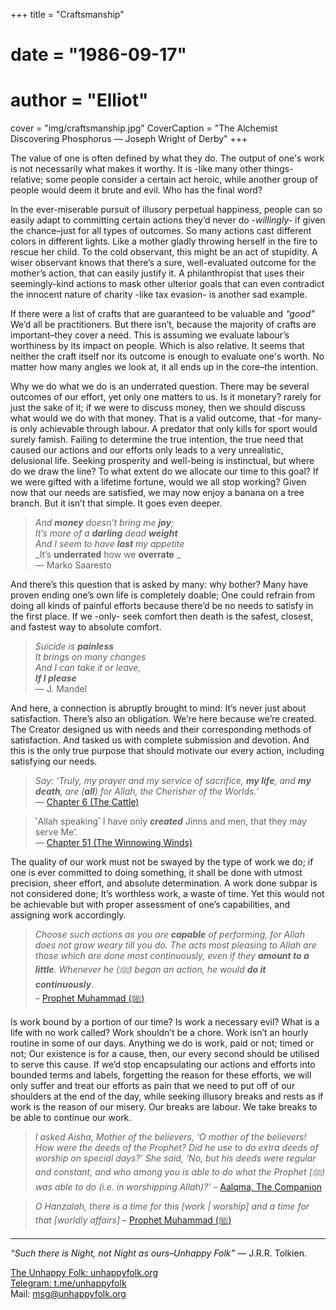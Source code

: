 +++
title = "Craftsmanship"
# date = "1986-09-17"
# author = "Elliot"
cover = "img/craftsmanship.jpg"
CoverCaption = "The Alchemist Discovering Phosphorus — Joseph Wright of Derby"
+++

The value of one is often defined by what they do. The output of one's work is not necessarily what makes it worthy. It is -like many other things- relative; some people consider a certain act heroic, while another group of people would deem it brute and evil. Who has the final word?

In the ever-miserable pursuit of illusory perpetual happiness, people can so easily adapt to committing certain actions they’d never do _-willingly-_ if given the chance–just for all types of outcomes. So many actions cast different colors in different lights. Like a mother gladly throwing herself in the fire to rescue her child. To the cold observant, this might be an act of stupidity. A wiser observant knows that there’s a sure, well-evaluated outcome for the mother’s action, that can easily justify it. A philanthropist that uses their seemingly-kind actions to mask other ulterior goals that can even contradict the innocent nature of charity -like tax evasion- is another sad example.

If there were a list of crafts that are guaranteed to be valuable and _“good”_ We’d all be practitioners. But there isn’t, because the majority of crafts are important–they cover a need. This is assuming we evaluate labour’s worthiness by its impact on people. Which is also relative. It seems that neither the craft itself nor its outcome is enough to evaluate one's worth. No matter how many angles we look at, it all ends up in the core–the intention.

Why we do what we do is an underrated question. There may be several outcomes of our effort, yet only one matters to us. Is it monetary? rarely for just the sake of it; if we were to discuss money, then we should discuss what would we do with that money. That is a valid outcome, that -for many- is only achievable through labour. A predator that only kills for sport would surely famish. Failing to determine the true intention, the true need that caused our actions and our efforts only leads to a very unrealistic, delusional life. Seeking prosperity and well-being is instinctual, but where do we draw the line? To what extent do we allocate our time to this goal? If we were gifted with a lifetime fortune, would we all stop working? Given now that our needs are satisfied, we may now enjoy a banana on a tree branch. But it isn’t that simple. It goes even deeper.

> _And __money__ doesn’t bring me __joy__;_ \
> _It’s more of a __darling__ dead __weight___ \
> _And I seem to have __lost__ my appetite_ \
> _It’s __underrated__ how we __overrate__ _ \
— Marko Saaresto

And there’s this question that is asked by many: why bother? Many have proven ending one’s own life is completely doable; One could refrain from doing all kinds of painful efforts because there’d be no needs to satisfy in the first place. If we -only- seek comfort then death is the safest, closest, and fastest way to absolute comfort. 

> _Suicide is __painless___ \
> _It brings on many changes_ \
> _And I can take it or leave,_ \
> ___If I please___ \
— J. Mandel

And here, a connection is abruptly brought to mind: It’s never just about satisfaction. There’s also an obligation. We’re here because we’re created. The Creator designed us with needs and their corresponding methods of satisfaction. And tasked us with complete submission and devotion. And this is the only true purpose that should motivate our every action, including satisfying our needs.

> _Say: ‘Truly, my prayer and my service of sacrifice, ___my life___, and ___my death___, are (___all___) for Allah, the Cherisher of the Worlds.’_ \
— [Chapter 6 (The Cattle)](https://quran.com/6/162)

> ˹Allah speaking˺ I have only ___created___ Jinns and men, that they may serve Me’. \
— [Chapter 51 (The Winnowing Winds)](https://quran.com/51/56)

The quality of our work must not be swayed by the type of work we do; if one is ever committed to doing something, it shall be done with utmost precision, sheer effort, and absolute determination. A work done subpar is not considered done; It’s worthless work, a waste of time. Yet this would not be achievable but with proper assessment of one’s capabilities, and assigning work accordingly. 

> _Choose such actions as you are ___capable___ of performing, for Allah does not grow weary till you do. The acts most pleasing to Allah are those which are done most continuously, even if they ___amount to a little___. Whenever he (ﷺ) began an action, he would ___do it continuously____. \
– [Prophet Muhammad (ﷺ)](https://sunnah.com/abudawud:1368)

Is work bound by a portion of our time? Is work a necessary evil? What is a life with no work called? Work shouldn’t be a chore. Work isn’t an hourly routine in some of our days. Anything we do is work, paid or not; timed or not; Our existence is for a cause, then, our every second should be utilised to serve this cause. If we’d stop encapsulating our actions and efforts into bounded terms and labels, forgetting the reason for these efforts, we will only suffer and treat our efforts as pain that we need to put off of our shoulders at the end of the day, while seeking illusory breaks and rests as if work is the reason of our misery. Our breaks are labour. We take breaks to be able to continue our work.

> _I asked Aisha, Mother of the believers, ‘O mother of the believers! How were the deeds of the Prophet? Did he use to do extra deeds of worship on special days?’ She said, ‘No, but his deeds were regular and constant, and who among you is able to do what the Prophet (ﷺ) was able to do (i.e. in worshipping Allah)?’_
– [Aalqma, The Companion](https://sunnah.com/bukhari:6466)

> _O Hanzalah, there is a time for this [work | worship] and a time for that [worldly affairs]_
 – [Prophet Muhammad (ﷺ)](https://sunnah.com/ibnmajah:4239)

---
_“Such there is Night, not Night as ours–Unhappy Folk”_ — J.R.R. Tolkien.

[The Unhappy Folk: unhappyfolk.org](https://unhappyfolk.org) \
[Telegram: t.me/unhappyfolk](t.me/unhappyfolk) \
Mail: msg@unhappyfolk.org 

